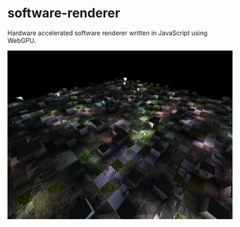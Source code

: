 # software-renderer
Hardware accelerated software renderer written in JavaScript using WebGPU.

![Image](screenshot.png)